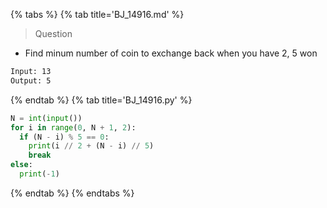 {% tabs %}
{% tab title='BJ_14916.md' %}

> Question

* Find minum number of coin to exchange back when you have 2, 5 won

```txt
Input: 13
Output: 5
```

{% endtab %}
{% tab title='BJ_14916.py' %}

```py
N = int(input())
for i in range(0, N + 1, 2):
  if (N - i) % 5 == 0:
    print(i // 2 + (N - i) // 5)
    break
else:
  print(-1)
```

{% endtab %}
{% endtabs %}
